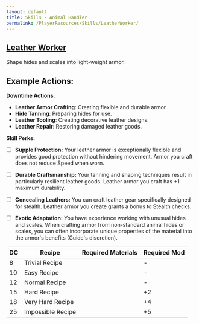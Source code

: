 ```yaml
---
layout: default
title: Skills - Animal Handler
permalink: /PlayerResources/Skills/LeatherWorker/
---
```

## [Leather Worker](#Leather-Worker)
Shape hides and scales into light-weight armor.

**Example Actions:**
- 

**Downtime Actions**:
- **Leather Armor Crafting**: Creating flexible and durable armor.
- **Hide Tanning**: Preparing hides for use.
- **Leather Tooling**: Creating decorative leather designs.
- **Leather Repair**: Restoring damaged leather goods.

**Skill Perks:**
- ☐ **Supple Protection:** Your leather armor is exceptionally flexible and provides good protection without hindering movement. Armor you craft does not reduce Speed when worn.
  
- ☐ **Durable Craftsmanship:** Your tanning and shaping techniques result in particularly resilient leather goods. Leather armor you craft has +1 maximum durability.
  
- ☐ **Concealing Leathers:** You can craft leather gear specifically designed for stealth. Leather armor you create grants a bonus to Stealth checks.
  
- ☐ **Exotic Adaptation:** You have experience working with unusual hides and scales. When crafting armor from non-standard animal hides or scales, you can often incorporate unique properties of the material into the armor's benefits (Guide's discretion).

| **DC** | **Recipe**        | **Required Materials** | **Required Mod** |
| ------ | ----------------- | ---------------------- | ---------------- |
| 8      | Trivial Recipe    |                        | -                |
| 10     | Easy Recipe       |                        | -                |
| 12     | Normal Recipe     |                        | -                |
| 15     | Hard Recipe       |                        | +2               |
| 18     | Very Hard Recipe  |                        | +4               |
| 25     | Impossible Recipe |                        | +5               |